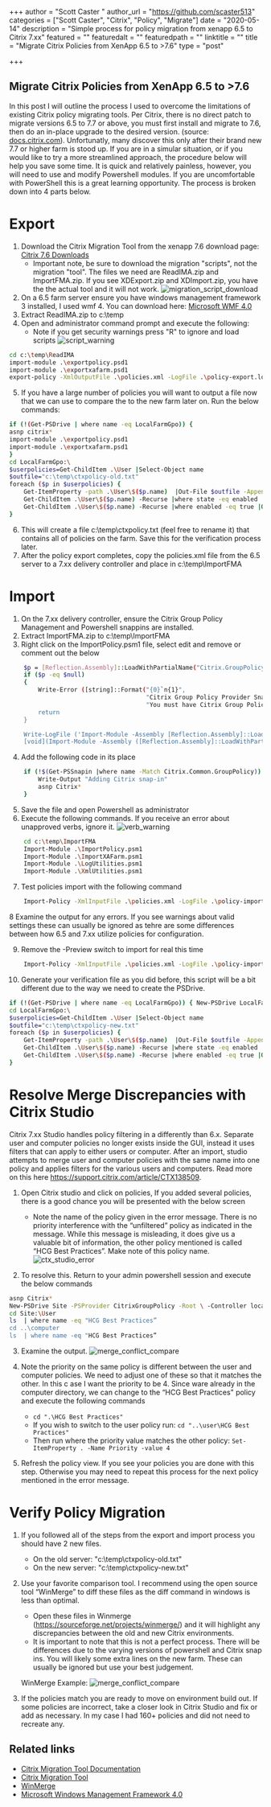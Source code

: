 +++
author = "Scott Caster	"
author_url = "https://github.com/scaster513"
categories = ["Scott Caster", "Citrix", "Policy", "Migrate"]
date = "2020-05-14"
description = "Simple process for policy migration from xenapp 6.5 to Citrix 7.xx"
featured = ""
featuredalt = ""
featuredpath = ""
linktitle = ""
title = "Migrate Citrix Policies from XenApp 6.5 to >7.6"
type = "post"

+++

## Migrate Citrix Policies from XenApp 6.5 to >7.6

In this post I will outline the process I used to overcome the limitations of existing Citrix policy migrating tools. Per Citrix, there is no direct patch to migrate versions 6.5 to 7.7 or above, you must first install and migrate to 7.6, then do an in-place upgrade to the desired version. (source: [docs.citrix.com](https://docs.citrix.com/en-us/xenapp-and-xendesktop/7-15-ltsr/upgrade-migrate/xenapp-worker-upgrade.html)). Unfortunatly, many discover this only after their brand new 7.7 or higher farm is stood up. If you are in a simular situation, or if you would like to try a more streamlined approach, the procedure below will help you save some time. It is quick and relatively painless, however, you will need to use and modify Powershell modules. If you are uncomfortable with PowerShell this is a great learning opportunity. The process is broken down into 4 parts below. 

# Export
1.	Download the Citrix Migration Tool from the xenapp 7.6 download page: [Citrix 7.6 Downloads](https://www.citrix.com/downloads/xenapp/product-software/xenapp-76-enterprise-edition.html)
     * Important note, be sure to download the migration "scripts", not the migration "tool". The files we need are ReadIMA.zip and ImportFMA.zip. If you see XDExport.zip and XDImport.zip, you have the the actual tool and it will not work. 
	 ![migration_script_download](/img/2020/05/migration_script_download.png)
2.	On a 6.5 farm server ensure you have windows management framework 3 installed, I used wmf 4. You can download here: [Microsoft WMF 4.0](https://www.microsoft.com/en-us/download/details.aspx?id=40855)
3.	Extract ReadIMA.zip to c:\temp
4.	Open and administrator command prompt and execute the following:
     * Note if you get security warnings press "R" to ignore and load scripts
     ![script_warning](/img/2020/05/script_warning.png)

```bash
cd c:\temp\ReadIMA
import-module .\exportpolicy.psd1
import-module .\exportxafarm.psd1
export-policy -XmlOutputFile .\policies.xml -LogFile .\policy-export.log
```

5.	If you have a large number of policies you will want to output a file now that we can use to compare the to the new farm later on. Run the below commands: 

```bash
if (!(Get-PSDrive | where name -eq LocalFarmGpo)) { 
asnp citrix*
import-module .\exportpolicy.psd1
import-module .\exportxafarm.psd1
}
cd LocalFarmGpo:\
$userpolicies=Get-ChildItem .\User |Select-Object name
$outfile="c:\temp\ctxpolicy-old.txt"
foreach ($p in $userpolicies) {
    Get-ItemProperty -path .\User\$($p.name)  |Out-File $outfile -Append
    Get-ChildItem .\User\$($p.name) -Recurse |where state -eq enabled |Out-File $outfile -Append
    Get-ChildItem .\User\$($p.name) -Recurse |where enabled -eq true |Out-File $outfile -Append
}
```

6.	This will create a file c:\temp\ctxpolicy.txt (feel free to rename it) that contains all of policies on the farm. Save this for the verification process later. 
7.	After the policy export completes, copy the policies.xml file from the 6.5 server to a 7.xx delivery controller and place in c:\temp\ImportFMA

# Import


1.	On the 7.xx delivery controller, ensure the Citrix Group Policy Management and Powershell snappins are installed. 
2.	Extract ImportFMA.zip to c:\temp\ImportFMA 
3.	Right click on the ImportPolicy.psm1 file, select edit and remove or comment out the below

```bash
    $p = [Reflection.Assembly]::LoadWithPartialName("Citrix.GroupPolicy.PowerShellProvider")
    if ($p -eq $null)
    {
        Write-Error ([string]::Format("{0}`n{1}",
                                      "Citrix Group Policy Provider Snapin is not installed",
                                      "You must have Citrix Group Policy Provider Snapin installed to use this script."))
        return
    }

    Write-LogFile ('Import-Module -Assembly [Reflection.Assembly]::LoadWithPartialName("Citrix.GroupPolicy.PowerShellProvider")') 1
    [void](Import-Module -Assembly ([Reflection.Assembly]::LoadWithPartialName("Citrix.GroupPolicy.PowerShellProvider")))
```
4.	Add the following code in its place

```bash
    if (!$(Get-PSSnapin |where name -Match Citrix.Common.GroupPolicy)) {
        Write-Output "Adding Citrix snap-in"
        asnp Citrix*
    } 
```	

5.	Save the file and open Powershell as administrator
6.	Execute the following commands. If you receive an error about unapproved verbs, ignore it.
    ![verb_warning](/img/2020/05/psverb_warning.png)
```bash
	cd c:\temp\ImportFMA
	Import-Module .\ImportPolicy.psm1
	Import-Module .\ImportXAFarm.psm1
	Import-Module .\LogUtilities.psm1
	Import-Module .\XmlUtilities.psm1
```
 
7.	Test policies import with the following command 
```bash
	Import-Policy -XmlInputFile .\policies.xml -LogFile .\policy-import.log -preview
```
    
8	Examine the output for any errors. If you see warnings about valid settings these can usually be ignored as tehre are some differences between how 6.5 and 7.xx utilize policies for configuration.

9.	Remove the -Preview switch to import for real this time
```bash
	Import-Policy -XmlInputFile .\policies.xml -LogFile .\policy-import.log
```
10.	Generate your verification file as you did before, this script will be a bit different due to the way we need to create the PSDrive. 

```bash
if (!(Get-PSDrive | where name -eq LocalFarmGpo)) { New-PSDrive LocalFarmGpo –PSProvider CitrixGroupPolicy –Root \ -Controller localhost }
cd LocalFarmGpo:\
$userpolicies=Get-ChildItem .\User |Select-Object name
$outfile="c:\temp\ctxpolicy-new.txt"
foreach ($p in $userpolicies) {
    Get-ItemProperty -path .\User\$($p.name)  |Out-File $outfile -Append
    Get-ChildItem .\User\$($p.name) -Recurse |where state -eq enabled |Out-File $outfile -Append
    Get-ChildItem .\User\$($p.name) -Recurse |where enabled -eq true |Out-File $outfile -Append
}
```	
# Resolve Merge Discrepancies with Citrix Studio
Citrix 7.xx Studio handles policy filtering in a differently than 6.x. Separate user and computer policies no longer exists inside the GUI, instead it uses filters that can apply to either users or computer. After an import, studio attempts to merge user and computer policies with the same name into one policy and applies filters for the various users and computers. Read more on this here https://support.citrix.com/article/CTX138509. 
1.	Open Citrix studio and click on policies, If you added several policies, there is a good chance you will be presented with the below screen 
    *	Note the name of the policy given in the error message. There is no priority interference with the “unfiltered” policy as indicated in the message. While this message is misleading, it does give us a valuable bit of information, the other policy mentioned is called “HCG Best Practices”. Make note of this policy name. 
    ![ctx_studio_error](/img/2020/05/ctx_studio_error.png)

2.	To resolve this. Return to your admin powershell session and execute the below commands

```bash
asnp Citrix*
New-PSDrive Site -PSProvider CitrixGroupPolicy -Root \ -Controller localhost
cd Site:\User
ls  | where name -eq "HCG Best Practices”
cd ..\computer
ls  | where name -eq "HCG Best Practices”
 ```

3.  Examine the output. 
    ![merge_conflict_compare](/img/2020/05/merge_conflict_compare.png)

4.  Note the priority on the same policy is different between the user and computer policies. We need to adjust one of these so that it matches the other. In this c ase I want the priority to be 4.
Since ware already in the computer directory, we can change to the “HCG Best Practices" policy and execute the following commands 
    * `cd ".\HCG Best Practices"` 
    * If you wish to switch to the user policy run: `cd "..\user\HCG Best Practices"`
    * Then run where the priority value matches the other policy: `Set-ItemProperty . -Name Priority -value 4`

5.	Refresh the policy view. If you see your policies you are done with this step. Otherwise you may need to repeat this process for the next policy mentioned in the error message. 

# Verify Policy Migration 
1. If you followed all of the steps from the export and import process you should have 2 new files. 
    * On the old server: "c:\temp\ctxpolicy-old.txt"
    * On the new server: "c:\temp\ctxpolicy-new.txt"

2. Use your favorite comparison tool. I recommend using the open source tool “WinMerge” to diff these files as the diff command in windows is less than optimal. 
    * Open these files in Winmerge (https://sourceforge.net/projects/winmerge/) and it will highlight any discrepancies between the old and new Citrix environments. 
    * It is important to note that this is not a perfect process. There will be differences due to the varying versions of powershell and Citrix snap ins. You will likely some extra lines on the new farm. These can usually be ignored but use your best judgement. 

    WinMerge Example:
	![merge_conflict_compare](/img/2020/05/winmerge_example.png)

3. If the policies match you are ready to move on environment build out. If some policies are incorrect, take a closer look in Citrix Studio and fix or add as necessary. In my case I had 160+ policies and did not need to recreate any. 

## Related links 
* [Citrix Migration Tool Documentation](https://docs.citrix.com/en-us/xenapp-and-xendesktop/7-15-ltsr/upgrade-migrate/xenapp-worker-upgrade.html)
* [Citrix Migration Tool](https://www.citrix.com/downloads/xenapp/product-software/xenapp-76-enterprise-edition.html)
* [WinMerge](https://winmerge.org/?lang=en)
* [Microsoft Windows Management Framework 4.0](https://www.microsoft.com/en-us/download/details.aspx?id=40855)